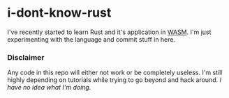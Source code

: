 # i-dont-know-rust

I've recently started to learn Rust and it's application in [WASM](https://webassembly.org/).
I'm just experimenting with the language and commit stuff in here.

### Disclaimer

Any code in this repo will either not work or be completely useless.
I'm still highly depending on tutorials while trying to go beyond and hack around. _I have no idea what I'm doing._
